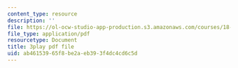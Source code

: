 ```yaml
---
content_type: resource
description: ''
file: https://ol-ocw-studio-app-production.s3.amazonaws.com/courses/18-06sc-linear-algebra-fall-2011/ab46153965f8be2aeb393f4dc4cd6c5d_D8u1LV9CnCk.pdf
file_type: application/pdf
resourcetype: Document
title: 3play pdf file
uid: ab461539-65f8-be2a-eb39-3f4dc4cd6c5d
---
```

